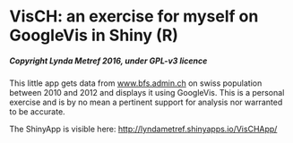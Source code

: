 # VisCH: an exercise for myself on GoogleVis in Shiny (R)
##### *Copyright Lynda Metref 2016, under GPL-v3 licence*

This little app gets data from www.bfs.admin.ch on swiss population between 2010 and 2012 and displays it using GoogleVis. This is a personal exercise and is by no mean a pertinent support for analysis nor warranted to be accurate.

The ShinyApp is visible here: http://lyndametref.shinyapps.io/VisCHApp/
